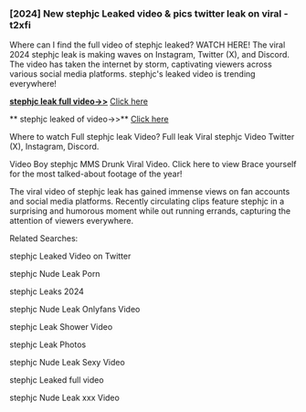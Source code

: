 ### [2024] New  stephjc Leaked video & pics twitter leak on viral - t2xfi
Where can I find the full video of  stephjc leaked? WATCH HERE! The viral 2024  stephjc leak is making waves on Instagram, Twitter (X), and Discord. The video has taken the internet by storm, captivating viewers across various social media platforms.  stephjc's leaked video is trending everywhere!


**[ stephjc leak full video->>](http://wildbook.top/wildbook8git)** [Click here](http://wildbook.top/wildbook8git)

** stephjc leaked of video->>** [Click here](http://wildbook.top/wildbook8git)


Where to watch Full  stephjc leak Video? Full leak Viral  stephjc Video Twitter (X), Instagram, Discord.

Video Boy  stephjc MMS Drunk Viral Video. Click here to view Brace yourself for the most talked-about footage of the year!

The viral video of  stephjc leak has gained immense views on fan accounts and social media platforms. Recently circulating clips feature  stephjc in a surprising and humorous moment while out running errands, capturing the attention of viewers everywhere.


Related Searches:

 stephjc Leaked Video on Twitter

 stephjc Nude Leak Porn

 stephjc Leaks 2024

 stephjc Nude Leak Onlyfans Video

 stephjc Leak Shower Video

 stephjc Leak Photos

 stephjc Nude Leak Sexy Video

 stephjc Leaked full video

 stephjc Nude Leak xxx Video


